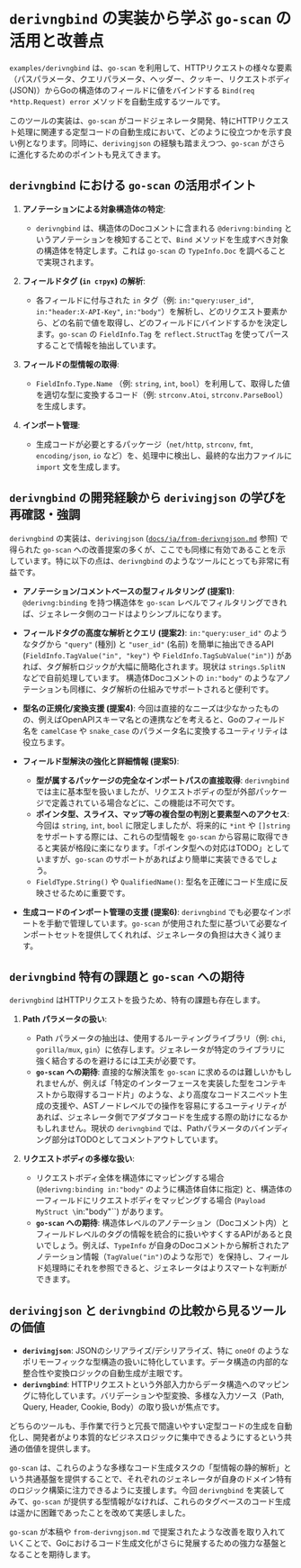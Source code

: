 # `derivngbind` の実装から学ぶ `go-scan` の活用と改善点

`examples/derivngbind` は、`go-scan` を利用して、HTTPリクエストの様々な要素（パスパラメータ、クエリパラメータ、ヘッダー、クッキー、リクエストボディ(JSON)）からGoの構造体のフィールドに値をバインドする `Bind(req *http.Request) error` メソッドを自動生成するツールです。

このツールの実装は、`go-scan` がコードジェネレータ開発、特にHTTPリクエスト処理に関連する定型コードの自動生成において、どのように役立つかを示す良い例となります。同時に、`derivingjson` の経験も踏まえつつ、`go-scan` がさらに進化するためのポイントも見えてきます。

## `derivngbind` における `go-scan` の活用ポイント

1.  **アノテーションによる対象構造体の特定**:
    *   `derivngbind` は、構造体のDocコメントに含まれる `@derivng:binding` というアノテーションを検知することで、`Bind` メソッドを生成すべき対象の構造体を特定します。これは `go-scan` の `TypeInfo.Doc` を調べることで実現されます。

2.  **フィールドタグ (`in струк`) の解析**:
    *   各フィールドに付与された `in` タグ（例: `in:"query:user_id"`, `in:"header:X-API-Key"`, `in:"body"`）を解析し、どのリクエスト要素から、どの名前で値を取得し、どのフィールドにバインドするかを決定します。`go-scan` の `FieldInfo.Tag` を `reflect.StructTag` を使ってパースすることで情報を抽出しています。

3.  **フィールドの型情報の取得**:
    *   `FieldInfo.Type.Name` （例: `string`, `int`, `bool`）を利用して、取得した値を適切な型に変換するコード（例: `strconv.Atoi`, `strconv.ParseBool`）を生成します。

4.  **インポート管理**:
    *   生成コードが必要とするパッケージ（`net/http`, `strconv`, `fmt`, `encoding/json`, `io` など）を、処理中に検出し、最終的な出力ファイルに `import` 文を生成します。

## `derivngbind` の開発経験から `derivingjson` の学びを再確認・強調

`derivngbind` の実装は、`derivingjson` ([`docs/ja/from-derivngjson.md`](from-derivngjson.md) 参照) で得られた `go-scan` への改善提案の多くが、ここでも同様に有効であることを示しています。特に以下の点は、`derivngbind` のようなツールにとっても非常に有益です。

*   **アノテーション/コメントベースの型フィルタリング (提案1)**:
    `@derivng:binding` を持つ構造体を `go-scan` レベルでフィルタリングできれば、ジェネレータ側のコードはよりシンプルになります。

*   **フィールドタグの高度な解析とクエリ (提案2)**:
    `in:"query:user_id"` のようなタグから `"query"` (種別) と `"user_id"` (名前) を簡単に抽出できるAPI (`FieldInfo.TagValue("in", "key")` や `FieldInfo.TagSubValue("in")`) があれば、タグ解析ロジックが大幅に簡略化されます。現状は `strings.SplitN` などで自前処理しています。
    構造体Docコメントの `in:"body"` のようなアノテーションも同様に、タグ解析の仕組みでサポートされると便利です。

*   **型名の正規化/変換支援 (提案4)**:
    今回は直接的なニーズは少なかったものの、例えばOpenAPIスキーマ名との連携などを考えると、Goのフィールド名を `camelCase` や `snake_case` のパラメータ名に変換するユーティリティは役立ちます。

*   **フィールド型解決の強化と詳細情報 (提案5)**:
    *   **型が属するパッケージの完全なインポートパスの直接取得**: `derivngbind` では主に基本型を扱いましたが、リクエストボディの型が外部パッケージで定義されている場合などに、この機能は不可欠です。
    *   **ポインタ型、スライス、マップ等の複合型の判別と要素型へのアクセス**: 今回は `string`, `int`, `bool` に限定しましたが、将来的に `*int` や `[]string` をサポートする際には、これらの型情報を `go-scan` から容易に取得できると実装が格段に楽になります。「ポインタ型への対応はTODO」としていますが、`go-scan` のサポートがあればより簡単に実装できるでしょう。
    *   `FieldType.String()` や `QualifiedName()`: 型名を正確にコード生成に反映させるために重要です。

*   **生成コードのインポート管理の支援 (提案6)**:
    `derivngbind` でも必要なインポートを手動で管理しています。`go-scan` が使用された型に基づいて必要なインポートセットを提供してくれれば、ジェネレータの負担は大きく減ります。

## `derivngbind` 特有の課題と `go-scan` への期待

`derivngbind` はHTTPリクエストを扱うため、特有の課題も存在します。

1.  **Path パラメータの扱い**:
    *   Path パラメータの抽出は、使用するルーティングライブラリ（例: `chi`, `gorilla/mux`, `gin`）に依存します。ジェネレータが特定のライブラリに強く結合するのを避けるには工夫が必要です。
    *   **`go-scan` への期待**: 直接的な解決策を `go-scan` に求めるのは難しいかもしれませんが、例えば「特定のインターフェースを実装した型をコンテキストから取得するコード片」のような、より高度なコードスニペット生成の支援や、ASTノードレベルでの操作を容易にするユーティリティがあれば、ジェネレータ側でアダプタコードを生成する際の助けになるかもしれません。現状の `derivngbind` では、Pathパラメータのバインディング部分はTODOとしてコメントアウトしています。

2.  **リクエストボディの多様な扱い**:
    *   リクエストボディ全体を構造体にマッピングする場合 (`@derivng:binding in:"body"` のように構造体自体に指定) と、構造体の一フィールドにリクエストボディをマッピングする場合 (`Payload MyStruct \`in:"body"\``) があります。
    *   **`go-scan` への期待**: 構造体レベルのアノテーション（Docコメント内）とフィールドレベルのタグの情報を統合的に扱いやすくするAPIがあると良いでしょう。例えば、`TypeInfo` が自身のDocコメントから解析されたアノテーション情報（`TagValue("in")`のような形で）を保持し、フィールド処理時にそれを参照できると、ジェネレータはよりスマートな判断ができます。

## `derivingjson` と `derivngbind` の比較から見るツールの価値

*   **`derivingjson`**: JSONのシリアライズ/デシリアライズ、特に `oneOf` のようなポリモーフィックな型構造の扱いに特化しています。データ構造の内部的な整合性や変換ロジックの自動生成が主眼です。
*   **`derivngbind`**: HTTPリクエストという外部入力からデータ構造へのマッピングに特化しています。バリデーションや型変換、多様な入力ソース（Path, Query, Header, Cookie, Body）の取り扱いが焦点です。

どちらのツールも、手作業で行うと冗長で間違いやすい定型コードの生成を自動化し、開発者がより本質的なビジネスロジックに集中できるようにするという共通の価値を提供します。

`go-scan` は、これらのような多様なコード生成タスクの「型情報の静的解析」という共通基盤を提供することで、それぞれのジェネレータが自身のドメイン特有のロジック構築に注力できるように支援します。今回 `derivngbind` を実装してみて、`go-scan` が提供する型情報がなければ、これらのタグベースのコード生成は遥かに困難であったことを改めて実感しました。

`go-scan` が本稿や `from-derivngjson.md` で提案されたような改善を取り入れていくことで、Goにおけるコード生成文化がさらに発展するための強力な基盤となることを期待します。
